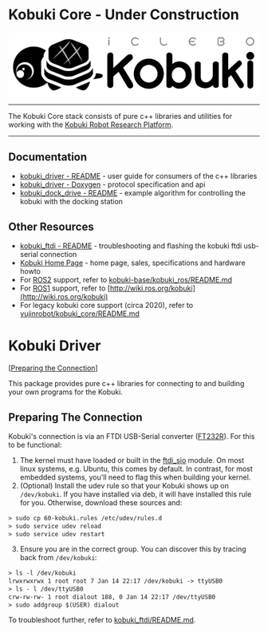 # Kobuki Core - Under Construction

![Kobuki Logo](resources/kobuki_logo.png)

----

The Kobuki Core stack consists of pure c++ libraries and utilities for working with the [Kobuki Robot Research Platform](http:/kobuki.yujinrobot.com). 

----

## Documentation

* [kobuki_driver - README](https://github.com/kobuki-base/kobuki_core/blob/devel/kobuki_driver/README.md) - user guide for consumers of the c++ libraries
* [kobuki_driver - Doxygen]() - protocol specification and api
* [kobuki_dock_drive - README](https://github.com/kobuki-base/kobuki_core/blob/devel/kobuki_driver/README.md) - example algorithm for controlling the kobuki with the docking station

## Other Resources

* [kobuki_ftdi - README](https://github.com/kobuki-base/kobuki_ftdi/blob/devel/README.md) - troubleshooting and flashing the kobuki ftdi usb-serial connection
* [Kobuki Home Page](http://kobuki.yujinrobot.com) - home page, sales, specifications and hardware howto
* For [ROS2](https://index.ros.org/doc/ros2/) support, refer to [kobuki-base/kobuki_ros/README.md](https://github.com/kobuki-base/kobuki_ros/blob/devel/README.md)
* For [ROS1](http://wiki.ros.org/) support, refer to [http://wiki.ros.org/kobuki](http://wiki.ros.org/kobuki)
* For legacy kobuki core support (circa 2020), refer to [yujinrobot/kobuki_core/README.md](https://github.com/yujinrobot/kobuki_core/blob/melodic/README.markdown)


Kobuki Driver
=============

[[Preparing the Connection](#preparing-the-connection)]

This package provides pure c++ libraries for connecting to and building your own programs for the Kobuki.

## Preparing The Connection

Kobuki's connection is via an FTDI USB-Serial converter ([FT232R](http://www.ftdichip.com/Products/ICs/FT232R.htm)). For this to be functional:

1. The kernel must have loaded or built in the [ftdi_sio](http://ftdi-usb-sio.sourceforge.net/) module. On most linux systems, e.g. Ubuntu, this comes by default. In contrast, for most embedded systems, you'll need to flag this when building your kernel.
2. (Optional) Install the udev rule so that your Kobuki shows up on `/dev/kobuki`. If you have installed via deb, it will have installed this rule for you. Otherwise, download these sources and:

```
> sudo cp 60-kobuki.rules /etc/udev/rules.d
> sudo service udev reload
> sudo service udev restart
```

3. Ensure you are in the correct group. You can discover this by tracing back from `/dev/kobuki`:

```
> ls -l /dev/kobuki
lrwxrwxrwx 1 root root 7 Jan 14 22:17 /dev/kobuki -> ttyUSB0
> ls - l /dev/ttyUSB0
crw-rw-rw- 1 root dialout 188, 0 Jan 14 22:17 /dev/ttyUSB0
> sudo addgroup $(USER) dialout
```

To troubleshoot further, refer to [kobuki_ftdi/README.md](https://github.com/kobuki-base/kobuki_ftdi/blob/devel/README.md).


